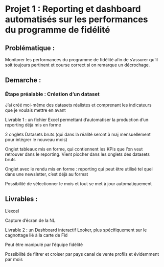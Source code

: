 # Projet 1 : Reporting et dashboard automatisés sur les performances du programme de fidélité


## Problématique :

Monitorer les performances du programme de fidélité afin de s’assurer qu’il soit toujours pertinent et course correct si on remarque un décrochage.



## Demarche :



### Étape préalable : Création d’un dataset

J’ai créé moi-même des datasets réalistes et comprenant les indicateurs que je voulais mettre en avant 



Livrable 1 : un fichier Excel permettant d’automatiser la production d’un reporting déjà mis en forme 



2 onglets Datasets bruts (qui dans la réalité seront à maj mensuellement pour intégrer le nouveau mois)



Onglet tableaux mis en forme, qui contiennent les KPIs que l’on veut retrouver dans le reporting. Vient piocher dans les onglets des datasets bruts 



Onglet avec le rendu mis en forme : reporting qui peut être utilisé tel quel dans une newsletter, c’est déjà au format 

Possibilité de sélectionner le mois et tout se met à jour automatiquement 



## Livrables :

L’excel 

Capture d’écran de la NL



Livrable 2 : un Dashboard interactif Looker, plus spécifiquement sur le cagnottage lié à la carte de Fid

Peut être manipulé par l’équipe fidélité 



Possibilité de filtrer et croiser par pays canal de vente profils et évidemment par mois
